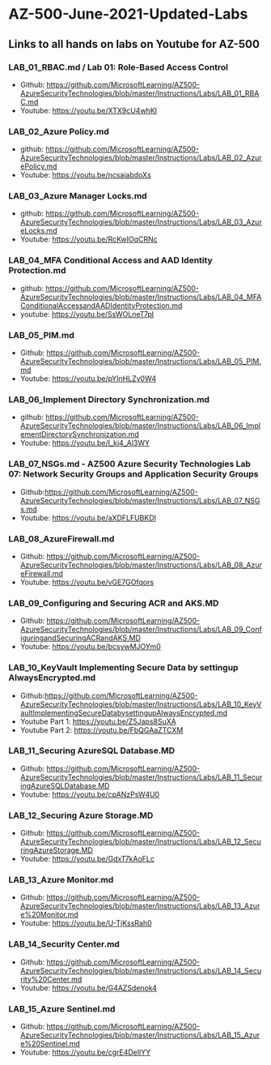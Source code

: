 # AZ-500-June-2021-Updated-Labs
## Links to all hands on labs on Youtube for AZ-500 


### LAB_01_RBAC.md / Lab 01: Role-Based Access Control
- Github: https://github.com/MicrosoftLearning/AZ500-AzureSecurityTechnologies/blob/master/Instructions/Labs/LAB_01_RBAC.md
- Youtube: https://youtu.be/XTX9cU4whKI


### LAB_02_Azure Policy.md
- github: https://github.com/MicrosoftLearning/AZ500-AzureSecurityTechnologies/blob/master/Instructions/Labs/LAB_02_AzurePolicy.md
- Youtube: https://youtu.be/ncsaiabdoXs

### LAB_03_Azure Manager Locks.md
- github: https://github.com/MicrosoftLearning/AZ500-AzureSecurityTechnologies/blob/master/Instructions/Labs/LAB_03_AzureLocks.md
- Youtube: https://youtu.be/RcKwIOqCRNc

### LAB_04_MFA Conditional Access and AAD Identity Protection.md
- github: https://github.com/MicrosoftLearning/AZ500-AzureSecurityTechnologies/blob/master/Instructions/Labs/LAB_04_MFAConditionalAccessandAADIdentityProtection.md
- youtube: https://youtu.be/SsWOLneT7pI

### LAB_05_PIM.md
- Github: https://github.com/MicrosoftLearning/AZ500-AzureSecurityTechnologies/blob/master/Instructions/Labs/LAB_05_PIM.md
- Youtube: https://youtu.be/pYInHLZy0W4

### LAB_06_Implement Directory Synchronization.md
- github: https://github.com/MicrosoftLearning/AZ500-AzureSecurityTechnologies/blob/master/Instructions/Labs/LAB_06_ImplementDirectorySynchronization.md
- Youtube: https://youtu.be/I_ki4_Al3WY

### LAB_07_NSGs.md - AZ500 Azure Security Technologies Lab 07: Network Security Groups and Application Security Groups
- Github:https://github.com/MicrosoftLearning/AZ500-AzureSecurityTechnologies/blob/master/Instructions/Labs/LAB_07_NSGs.md
- Youtube: https://youtu.be/aXDFLFUBKDI

### LAB_08_AzureFirewall.md
- Github: https://github.com/MicrosoftLearning/AZ500-AzureSecurityTechnologies/blob/master/Instructions/Labs/LAB_08_AzureFirewall.md
- Youtube: https://youtu.be/vGE7GOfqors

### LAB_09_Configuring and Securing ACR and AKS.MD
- Github: https://github.com/MicrosoftLearning/AZ500-AzureSecurityTechnologies/blob/master/Instructions/Labs/LAB_09_ConfiguringandSecuringACRandAKS.MD
- Youtube: https://youtu.be/bcsywMJOYm0

### LAB_10_KeyVault Implementing Secure Data by settingup AlwaysEncrypted.md
- Github:https://github.com/MicrosoftLearning/AZ500-AzureSecurityTechnologies/blob/master/Instructions/Labs/LAB_10_KeyVaultImplementingSecureDatabysettingupAlwaysEncrypted.md
- Youtube Part 1: https://youtu.be/Z5Japs8SuXA
- Youtube Part 2: https://youtu.be/FbQGAaZTCXM

### LAB_11_Securing AzureSQL Database.MD
- Github: https://github.com/MicrosoftLearning/AZ500-AzureSecurityTechnologies/blob/master/Instructions/Labs/LAB_11_SecuringAzureSQLDatabase.MD
- Youtube: https://youtu.be/cpANzPsW4U0

### LAB_12_Securing Azure Storage.MD
- Github: https://github.com/MicrosoftLearning/AZ500-AzureSecurityTechnologies/blob/master/Instructions/Labs/LAB_12_SecuringAzureStorage.MD
- Youtube: https://youtu.be/GdxT7kAoFLc

### LAB_13_Azure Monitor.md
- Github: https://github.com/MicrosoftLearning/AZ500-AzureSecurityTechnologies/blob/master/Instructions/Labs/LAB_13_Azure%20Monitor.md
- Youtube: https://youtu.be/U-TjKssRah0

### LAB_14_Security Center.md
- Github: https://github.com/MicrosoftLearning/AZ500-AzureSecurityTechnologies/blob/master/Instructions/Labs/LAB_14_Security%20Center.md
- Youtube: https://youtu.be/G4AZSdenok4

### LAB_15_Azure Sentinel.md
- Github: https://github.com/MicrosoftLearning/AZ500-AzureSecurityTechnologies/blob/master/Instructions/Labs/LAB_15_Azure%20Sentinel.md
- Youtube: https://youtu.be/cgrE4DeIlYY

